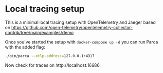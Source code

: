 # Local tracing setup

This is a minimal local tracing setup with OpenTelemetry and Jaeger based on https://github.com/open-telemetry/opentelemetry-collector-contrib/tree/main/examples/demo

Once you've started the setup with `docker-compose up -d` you can run Parca with the added flag:
```bash
./bin/parca --otlp-address=127.0.0.1:4317
```

Now check for traces on http://localhost:16686.
